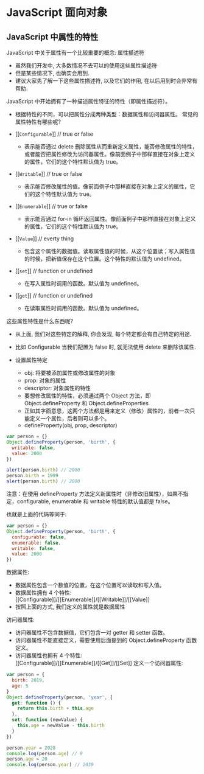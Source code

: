 # JavaScript 面向对象

## JavaScript 中属性的特性

JavaScript 中关于属性有一个比较重要的概念: 属性描述符

- 虽然我们开发中, 大多数情况不去可以的使用这些属性描述符
- 但是某些情况下, 也确实会用到.
- 建议大家先了解一下这些属性描述符, 以及它们的作用, 在以后用到时会非常有帮助.

JavaScript 中开始拥有了一种描述属性特征的特性（即属性描述符）。

- 根据特性的不同，可以把属性分成两种类型：数据属性和访问器属性。
  常见的属性特性有哪些呢?

- [[`Configurable`]] // true or false
  - 表示能否通过 delete 删除属性从而重新定义属性，能否修改属性的特性，或者能否把属性修改为访问器属性。像前面例子中那样直接在对象上定义的属性，它们的这个特性默认值为 true。
- [[`Writable`]] // true or false
  - 表示能否修改属性的值。像前面例子中那样直接在对象上定义的属性，它们的这个特性默认值为 true。
- [[`Enumerable`]] // true or false
  - 表示能否通过 for-in 循环返回属性。像前面例子中那样直接在对象上定义的属性，它们的这个特性默认值为 true。
- [[`Value`]] // everty thing
  - 包含这个属性的数据值。读取属性值的时候，从这个位置读；写入属性值的时候，把新值保存在这个位置。这个特性的默认值为 undefined。
- [[`set`]] // function or undefined
  - 在写入属性时调用的函数。默认值为 undefined。
- [[`get`]] // function or undefined
  - 在读取属性时调用的函数。默认值为 undefined。

这些属性特性是什么东西呢?

- 从上面, 我们对这些特定的解释, 你会发现, 每个特定都会有自己特定的用途.

- 比如 Configurable 当我们配置为 false 时, 就无法使用 delete 来删除该属性.

- 设置属性特定

  - obj: 将要被添加属性或修改属性的对象
  - prop: 对象的属性
  - descriptor: 对象属性的特性
  - 要想修改属性的特性，必须通过两个 Object 方法，即 Object.defineProperty 和 Object.defineProperties
  - 正如其字面意思，这两个方法都是用来定义（修改）属性的，前者一次只能定义一个属性，后者则可以多个。
  - defineProperty(obj, prop, descriptor)

```js
var person = {}
Object.defineProperty(person, 'birth', {
  writable: false,
  value: 2000
})

alert(person.birth) // 2000
person.birth = 1999
alert(person.birth) // 2000
```

注意：在使用 defineProperty 方法定义新属性时（非修改旧属性），如果不指定，configurable, enumerable 和 writable 特性的默认值都是 false。

也就是上面的代码等同于:

```js
var person = {}
Object.defineProperty(person, 'birth', {
  configurable: false,
  enumerable: false,
  writable: false,
  value: 2000
})
```

数据属性:

- 数据属性包含一个数值的位置，在这个位置可以读取和写入值。
- 数据属性拥有 4 个特性: [[Configurable]]/[[Enumerable]]/[[Writable]]/[[Value]]
- 按照上面的方式, 我们定义的属性就是数据属性

访问器属性:

- 访问器属性不包含数据值，它们包含一对 getter 和 setter 函数。
- 访问器属性不能直接定义，需要使用后面提到的 Object.defineProperty 函数定义。
- 访问器属性也拥有 4 个特性: [[Configurable]]/[[Enumerable]]/[[Get]]/[[Set]]
  定义一个访问器属性:

```js
var person = {
  birth: 2019,
  age: 5
}
Object.defineProperty(person, 'year', {
  get: function () {
    return this.birth + this.age
  },
  set: function (newValue) {
    this.age = newValue - this.birth
  }
})

person.year = 2028
console.log(person.age) // 9
person.age = 20
console.log(person.year) // 2039
```
